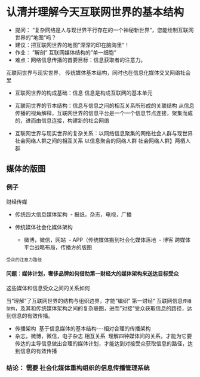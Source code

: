 # 认清并理解今天互联网世界的基本结构
- 提问： “复杂网络是人与现世界平行存在的一个神秘新世界“，您能绘制互联网世界的”地图“吗？
- 建议：把互联网世界的地图”深深的印在脑海里“！
- 作业： ”解剖“ 互联网媒体结构的”单一细胞“
- 难点：网络信息传播的首要目标：信息获取者的注意力。

互联网世界与现实世界，
传统媒体基本结构，同时也在信息化媒体交叉网络社会里

- 互联网世界的构成基础：信息
  信息是构成互联网的基本单元
  
- 互联网世界的节本结构：信息与信息之间的相互关系所形成的关联结构
  从信息传播的视角解释，互联网世界的信息平台是一个一个信息节点连接，聚集而成的，进而由信息连接，构建新的社会网络
  
- 互联网世界与现实世界的复杂关系：以网络信息聚集的网络社会人群与现世界社会网络人群之间的相互关系
  以信息聚合的网络人群 社会网络人群】两栖人群

## 媒体的版图
### 例子
财经传媒
- 传统四大信息媒体架构
  - 报纸，杂志，电视，广播
  
- 传统媒体社会化媒体架构
  - 微博，微信，网站 
  - APP（传统媒体搬到社会化媒体落地
  - 博客
跨媒体平台战略布局，传播方的版图
```       
受众的注意力路径
```
#### 问题：媒体计划，奢侈品牌如何借助第一财经大的媒体架构来送达目标受众
这些媒体和信息受众之间的关系如何


当“理解”了互联网世界的结构与组织边界，才能“编织” 第一财经“ 互联网信息```传播架构```，及其和传统媒体架构之间的复杂联图，进而”对接“受众获取信息的路径，达到信息的有效传播。

- 传播架构
  基于信息媒体的基本结构---相对合理的传播架构
- 杂志，微博，微信，电子杂志 相互关系
  理解四钟媒体间的关系，才能为它要传达的主导信息做出合理的媒体计划，才能达到对接受众获取信息的路径，达到信息的有效传播
  
 ### 结论： 需要 社会化媒体重构组织的信息传播管理系统 
